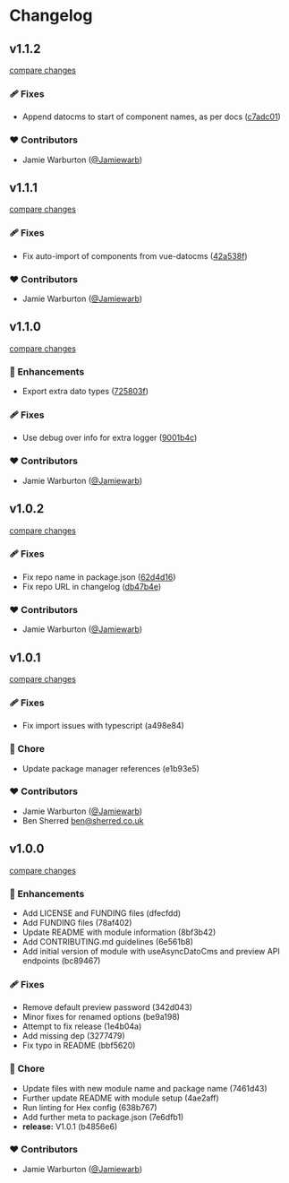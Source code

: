 # Changelog


## v1.1.2

[compare changes](https://github.com/hex-digital/nuxt-datocms/compare/v1.1.1...v1.1.2)


### 🩹 Fixes

  - Append datocms to start of component names, as per docs ([c7adc01](https://github.com/hex-digital/nuxt-datocms/commit/c7adc01))

### ❤️  Contributors

- Jamie Warburton ([@Jamiewarb](http://github.com/Jamiewarb))

## v1.1.1

[compare changes](https://github.com/hex-digital/nuxt-datocms/compare/v1.1.0...v1.1.1)


### 🩹 Fixes

  - Fix auto-import of components from vue-datocms ([42a538f](https://github.com/hex-digital/nuxt-datocms/commit/42a538f))

### ❤️  Contributors

- Jamie Warburton ([@Jamiewarb](http://github.com/Jamiewarb))

## v1.1.0

[compare changes](https://github.com/hex-digital/nuxt-datocms/compare/v1.0.2...v1.1.0)


### 🚀 Enhancements

  - Export extra dato types ([725803f](https://github.com/hex-digital/nuxt-datocms/commit/725803f))

### 🩹 Fixes

  - Use debug over info for extra logger ([9001b4c](https://github.com/hex-digital/nuxt-datocms/commit/9001b4c))

### ❤️  Contributors

- Jamie Warburton ([@Jamiewarb](http://github.com/Jamiewarb))

## v1.0.2

[compare changes](https://github.com/hex-digital/nuxt-datocms/compare/v1.0.1...v1.0.2)


### 🩹 Fixes

  - Fix repo name in package.json ([62d4d16](https://github.com/hex-digital/nuxt-datocms/commit/62d4d16))
  - Fix repo URL in changelog ([db47b4e](https://github.com/hex-digital/nuxt-datocms/commit/db47b4e))

### ❤️  Contributors

- Jamie Warburton ([@Jamiewarb](http://github.com/Jamiewarb))

## v1.0.1

[compare changes](https://github.com/hex-digital/nuxt-datocms/compare/v1.0.0...v1.0.1)


### 🩹 Fixes

  - Fix import issues with typescript (a498e84)

### 🏡 Chore

  - Update package manager references (e1b93e5)

### ❤️  Contributors

- Jamie Warburton ([@Jamiewarb](http://github.com/Jamiewarb))
- Ben Sherred <ben@sherred.co.uk>

## v1.0.0

[compare changes](https://github.com/hex-digital/nuxt-datocms/compare/v0.0.1...v1.0.0)


### 🚀 Enhancements

  - Add LICENSE and FUNDING files (dfecfdd)
  - Add FUNDING files (78af402)
  - Update README with module information (8bf3b42)
  - Add CONTRIBUTING.md guidelines (6e561b8)
  - Add initial version of module with useAsyncDatoCms and preview API endpoints (bc89467)

### 🩹 Fixes

  - Remove default preview password (342d043)
  - Minor fixes for renamed options (be9a198)
  - Attempt to fix release (1e4b04a)
  - Add missing dep (3277479)
  - Fix typo in README (bbf5620)

### 🏡 Chore

  - Update files with new module name and package name (7461d43)
  - Further update README with module setup (4ae2aff)
  - Run linting for Hex config (638b767)
  - Add further meta to package.json (7e6dfb1)
  - **release:** V1.0.1 (b4856e6)

### ❤️  Contributors

- Jamie Warburton ([@Jamiewarb](http://github.com/Jamiewarb))


